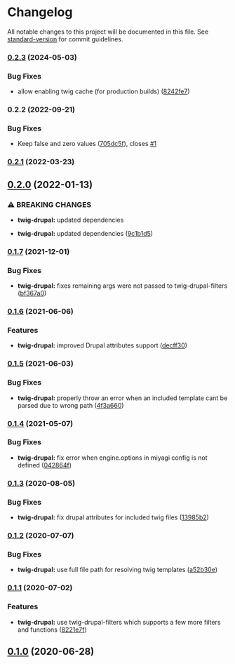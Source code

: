 # Changelog

All notable changes to this project will be documented in this file. See [standard-version](https://github.com/conventional-changelog/standard-version) for commit guidelines.

### [0.2.3](https://github.com/miyagi-dev/twig-drupal/compare/v0.2.2...v0.2.3) (2024-05-03)


### Bug Fixes

* allow enabling twig cache (for production builds) ([8242fe7](https://github.com/miyagi-dev/twig-drupal/commit/8242fe776e9cd5089837f437264ed4b20f95c420))

### 0.2.2 (2022-09-21)


### Bug Fixes

* Keep false and zero values ([705dc5f](https://github.com/miyagi-dev/twig-drupal/commit/705dc5f3c0cba22faaeac384ac73a31d177b9944)), closes [#1](https://github.com/miyagi-dev/twig-drupal/issues/1)

### [0.2.1](https://github.com/mgrsskls/miyagi/compare/twig-drupal/v0.2.0...twig-drupal/v0.2.1) (2022-03-23)

## [0.2.0](https://github.com/mgrsskls/miyagi/compare/twig-drupal/v0.1.7...twig-drupal/v0.2.0) (2022-01-13)


### ⚠ BREAKING CHANGES

* **twig-drupal:** updated dependencies

* **twig-drupal:** updated dependencies ([9c1b1d5](https://github.com/mgrsskls/miyagi/commit/9c1b1d5cafef4994222c6e38d2ce82fc334df0f7))

### [0.1.7](https://github.com/mgrsskls/miyagi/compare/twig-drupal/v0.1.6...twig-drupal/v0.1.7) (2021-12-01)


### Bug Fixes

* **twig-drupal:** fixes remaining args were not passed to twig-drupal-filters ([bf367a0](https://github.com/mgrsskls/miyagi/commit/bf367a0e796bdbf005ab47cbeb08e9830a89848f))

### [0.1.6](https://github.com/mgrsskls/miyagi/compare/twig-drupal/v0.1.5...twig-drupal/v0.1.6) (2021-06-06)


### Features

* **twig-drupal:** improved Drupal attributes support ([decff30](https://github.com/mgrsskls/miyagi/commit/decff303fd62537fdae5b8ca975fdf7611f9936f))

### [0.1.5](https://github.com/mgrsskls/miyagi/compare/twig-drupal/v0.1.4...twig-drupal/v0.1.5) (2021-06-03)


### Bug Fixes

* **twig-drupal:** properly throw an error when an included template cant be parsed due to wrong path ([4f3a660](https://github.com/mgrsskls/miyagi/commit/4f3a6609cc152f1c67a6ffee41d529b86ca1e315))

### [0.1.4](https://github.com/mgrsskls/miyagi/compare/twig-drupal/v0.1.3...twig-drupal/v0.1.4) (2021-05-07)


### Bug Fixes

* **twig-drupal:** fix error when engine.options in miyagi config is not defined ([042864f](https://github.com/mgrsskls/miyagi/commit/042864f01856380e191a673780f1660cdaae859e))

### [0.1.3](https://github.com/mgrsskls/miyagi/compare/twig-drupal/v0.1.2...twig-drupal/v0.1.3) (2020-08-05)


### Bug Fixes

* **twig-drupal:** fix drupal attributes for included twig files ([13985b2](https://github.com/mgrsskls/miyagi/commit/13985b24a36b81d1a384e94857a588d5f231c81f))

### [0.1.2](https://github.com/mgrsskls/miyagi/compare/twig-drupal/v0.1.1...twig-drupal/v0.1.2) (2020-07-07)


### Bug Fixes

* **twig-drupal:** use full file path for resolving twig templates ([a52b30e](https://github.com/mgrsskls/miyagi/commit/a52b30e680ab6ba2b88f39702434e91c6b328245))

### [0.1.1](https://github.com/mgrsskls/miyagi/compare/twig-drupal/v0.1.0...twig-drupal/v0.1.1) (2020-07-02)


### Features

* **twig-drupal:** use twig-drupal-filters which supports a few more filters and functions ([8221e7f](https://github.com/mgrsskls/miyagi/commit/8221e7f5053a910b0c70d78bef048678fb054c2b))

## [0.1.0](https://github.com/mgrsskls/miyagi/compare/twig-drupal/v0.1.0...twig-drupal/v0.1.0) (2020-06-28)
